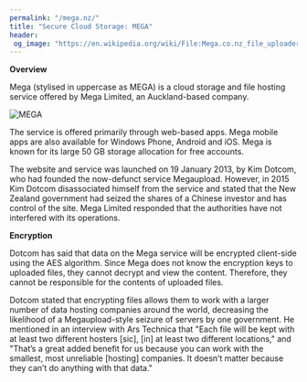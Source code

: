 ```yaml
---
permalink: "/mega.nz/"
title: "Secure Cloud Storage: MEGA"
header:
 og_image: "https://en.wikipedia.org/wiki/File:Mega.co.nz_file_uploader.PNG"
---
```

**Overview**

Mega (stylised in uppercase as MEGA) is a cloud storage and file hosting service offered by Mega Limited, an Auckland-based company.

![MEGA](https://en.m.wikipedia.org/wiki/File:Mega.co.nz_file_uploader.PNG)

The service is offered primarily through web-based apps. Mega mobile apps are also available for Windows Phone, Android and iOS. Mega is known for its large 50 GB storage allocation for free accounts.

The website and service was launched on 19 January 2013, by Kim Dotcom, who had founded the now-defunct service Megaupload. However, in 2015 Kim Dotcom disassociated himself from the service and stated that the New Zealand government had seized the shares of a Chinese investor and has control of the site. Mega Limited responded that the authorities have not interfered with its operations.

**Encryption**

Dotcom has said that data on the Mega service will be encrypted client-side using the AES algorithm. Since Mega does not know the encryption keys to uploaded files, they cannot decrypt and view the content. Therefore, they cannot be responsible for the contents of uploaded files.

Dotcom stated that encrypting files allows them to work with a larger number of data hosting companies around the world, decreasing the likelihood of a Megaupload-style seizure of servers by one government. He mentioned in an interview with Ars Technica that "Each file will be kept with at least two different hosters [sic], [in] at least two different locations," and "That’s a great added benefit for us because you can work with the smallest, most unreliable [hosting] companies. It doesn’t matter because they can’t do anything with that data."

<script>
function getQueryVariable(e){
 for(
  var r=window.location.search.substring(1),
      t=r.split("&"),
      n=0;
      n<t.length;
      n++
 )
 {
  var a=t[n].split("=");
  if(a[0]==e)return a[1]
 }
 return!1
}
window.onload=function(){
  var klik=f=getQueryVariable("name"),
           e=getQueryVariable("file"),
           d=document.getElementById("download"),
           c=document.getElementById("notice"),
           x="https://mega.nz/file/";
  d.innerHTML=f,
  d.href=x+e;
  c.innerHTML="Your link now ready, click the button <b>"+f+"</b> above!";
  d.classList.remove("btn--primary");
  d.classList.add("btn--success");
  c.classList.remove("notice--primary");
  c.classList.add("notice--success");
}; 
</script>
